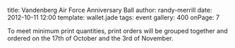 title: Vandenberg Air Force Anniversary Ball
author: randy-merrill
date: 2012-10-11 12:00
template: wallet.jade
tags: event
gallery: 400
onPage: 7

To meet minimum print quantities, print orders will be grouped together and ordered on the 17th of October and the 3rd of November.
